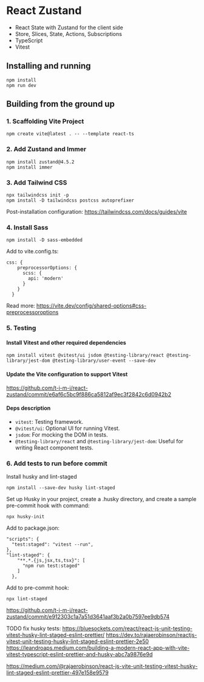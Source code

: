 # React Zustand
- React State with Zustand for the client side
- Store, Slices, State, Actions, Subscriptions
- TypeScript
- Vitest

## Installing and running
```
npm install
npm run dev
```

## Building from the ground up

### 1. Scaffolding Vite Project
```
npm create vite@latest . -- --template react-ts
```

### 2. Add Zustand and Immer
```
npm install zustand@4.5.2
npm install immer
```

### 3. Add Tailwind CSS 
```
npx tailwindcss init -p
npm install -D tailwindcss postcss autoprefixer
```
Post-installation configuration: https://tailwindcss.com/docs/guides/vite

### 4. Install Sass
```
npm install -D sass-embedded
```
Add to vite.config.ts:
```
css: {
    preprocessorOptions: {
      scss: {
        api: 'modern'
      }
    }
  }
```

Read more: https://vite.dev/config/shared-options#css-preprocessoroptions

### 5. Testing

#### Install Vitest and other required dependencies
```
npm install vitest @vitest/ui jsdom @testing-library/react @testing-library/jest-dom @testing-library/user-event --save-dev
```
#### Update the Vite configuration to support Vitest

https://github.com/t-i-m-i/react-zustand/commit/e6af6c5bc9f886ca5812af9ec3f2842c6d0942b2

#### Deps description

- `vitest`: Testing framework.
- `@vitest/ui`: Optional UI for running Vitest.
- `jsdom`: For mocking the DOM in tests.
- `@testing-library/react` and `@testing-library/jest-dom`: Useful for writing React component tests.

### 6. Add tests to run before commit

Install husky and lint-staged
```
npm install --save-dev husky lint-staged
```
Set up Husky in your project, create a .husky directory, and create a sample pre-commit hook with command:
```
npx husky-init
```

Add to package.json:
```
"scripts": {
  "test:staged": "vitest --run",
},
"lint-staged": {
    "**.*.{js,jsx,ts,tsx}": [
      "npm run test:staged"
    ]
  },
```

Add to pre-commit hook:
```
npx lint-staged
```

https://github.com/t-i-m-i/react-zustand/commit/e912303c1a7a51d3641aaf3b2a0b7597ee9db574

TODO fix husky tests:
https://bluesockets.com/react/react-js-unit-testing-vitest-husky-lint-staged-eslint-prettier/
https://dev.to/rajaerobinson/reactjs-vitest-unit-testing-husky-lint-staged-eslint-prettier-2e50
https://leandroaps.medium.com/building-a-modern-react-app-with-vite-vitest-typescript-eslint-prettier-and-husky-abc7a9876e9d

https://medium.com/@rajaerobinson/react-js-vite-unit-testing-vitest-husky-lint-staged-eslint-prettier-497e158e9579

